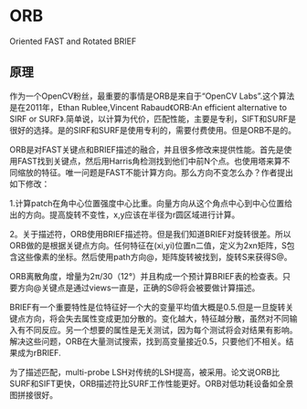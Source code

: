 # ORB
Oriented FAST and Rotated BRIEF

## 原理
作为一个OpenCV粉丝，最重要的事情是ORB是来自于“OpenCV Labs”.这个算法是在2011年，Ethan Rublee,Vincent Rabaud《ORB:An efficient alternative to SIRF or SURF》.简单说，以计算为代价，匹配性能，主要是专利，SIFT和SURF是很好的选择。是的SIRF和SURF是使用专利的，需要付费使用。但是ORB不是的。

ORB是对FAST关键点和BRIEF描述的融合，并且很多修改来提供性能。首先是使用FAST找到关键点，然后用Harris角检测找到他们中前N个点。也使用塔来算不同缩放的特征。唯一问题是FAST不能计算方向。那么方向不变怎么办？作者提出如下修改：

1.计算patch在角中心位置强度中心比重。向量方向从这个角点中心到中心位置给出的方向。提高旋转不变性，x,y应该在半径为r圆区域进行计算。

2。关于描述符，ORB使用BRIEF描述符。但是我们知道BRIEF对旋转很差。所以ORB做的是根据关键点方向。任何特征在(xi,yi)位置n二值，定义为2xn矩阵，S包含这些像素的坐标。然后使用path方向@，矩阵旋转被找到，旋转S来获得S@。

ORB离散角度，增量为2π/30（12°）并且构成一个预计算BRIEF表的检查表。只要方向@关键点是通过views一直是，正确的S@将会被要做计算描述。

BRIEF有一个重要特性是位特征好一个大的变量平均值大概是0.5.但是一旦旋转关键点方向，将会失去属性变成更加分散的。变化越大，特征越分散，虽然对不同输入有不同反应。另一个想要的属性是无关测试，因为每个测试将会对结果有影响。解决这些问题，ORB在大量测试搜索，找到高变量接近0.5，只要他们不相关。结果成为rBRIEF.

为了描述匹配，multi-probe LSH对传统的LSH提高，被采用。论文说ORB比SURF和SIFT更快，ORB描述符比SURF工作性能更好。ORB对低功耗设备如全景图拼接很好。